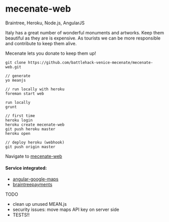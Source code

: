# mecenate-web

Braintree, Heroku, Node.js, AngularJS

Italy has a great number of wonderful monuments and artworks. Keep them beautiful as they are is expensive. As tourists we can be more responsible and contribute to keep them alive.

Mecenate lets you donate to keep them up!

```
git clone https://github.com/battlehack-venice-mecenate/mecenate-web.git

// generate
yo meanjs

// run locally with heroku
foreman start web

run locally
grunt

// first time
heroku login
heroku create mecenate-web
git push heroku master
heroku open

// deploy heroku (webhook)
git push origin master
```

Navigate to [mecenate-web](https://mecenate-web.herokuapp.com/)

#### Service integrated:
* [angular-google-maps](http://angular-ui.github.io/angular-google-maps)
* [braintreepayments](https://www.braintreepayments.com/docs/javascript)

TODO
* clean up unused MEAN.js
* security issues: move maps API key on server side
* TESTS!!
